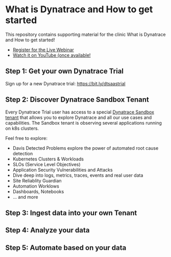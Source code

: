 # What is Dynatrace and How to get started
This repository contains supporting material for the clinic What is Dynatrace and How to get started!
* [Register for the Live Webinar](https://info.dynatrace.com/global-all-wc-observability-clinic-how-to-get-started-with-dynatrace-22392-registration.html)
* [Watch it on YouTube (once available!](https://bit.ly/dtoneagenttutorials)

## Step 1: Get your own Dynatrace Trial
Sign up for a new Dynatrace trial: https://bit.ly/dtsaastrial

## Step 2: Discover Dynatrace Sandbox Tenant
Every Dynatrace Trial user has access to a special [Dynatrace Sandbox tenant](https://wkf10640.apps.dynatrace.com/) that allows you to explore Dynatrace and all our use cases and capabilities.
The Sandbox tenant is observing several applications running on k8s clusters. 

Feel free to explore:
* Davis Detected Problems explore the power of automated root cause detection
* Kubernetes Clusters & Workloads
* SLOs (Service Level Objectives)
* Application Security Vulnerabilities and Attacks
* Dive deep into logs, metrics, traces, events and real user data
* Site Reliablity Guardian
* Automation Worklows
* Dashboards, Notebooks
* ... and more

## Step 3: Ingest data into your own Tenant

## Step 4: Analyze your data

## Step 5: Automate based on your data
